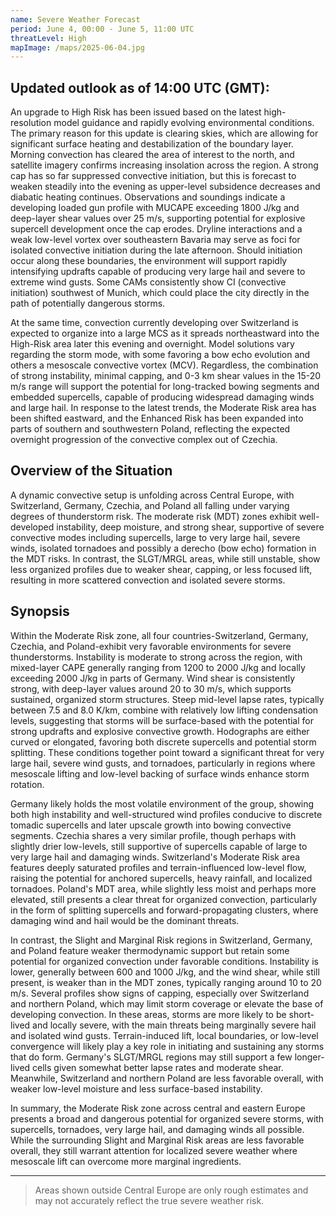 ```yaml
---
name: Severe Weather Forecast
period: June 4, 00:00 - June 5, 11:00 UTC
threatLevel: High
mapImage: /maps/2025-06-04.jpg
---
```


## Updated outlook as of 14:00 UTC (GMT):

An upgrade to High Risk has been issued based on the latest high-resolution model guidance and rapidly evolving environmental conditions. The primary reason for this update is clearing skies, which are allowing for significant surface heating and destabilization of the boundary layer. Morning convection has cleared the area of interest to the north, and satellite imagery confirms increasing insolation across the region. A strong cap has so far suppressed convective initiation, but this is forecast to weaken steadily into the evening as upper-level subsidence decreases and diabatic heating continues. Observations and soundings indicate a developing loaded gun profile with MUCAPE exceeding 1800 J/kg and deep-layer shear values over 25 m/s, supporting
potential for explosive supercell development once the cap erodes. Dryline interactions and a weak low-level vortex over southeastern Bavaria may serve as foci for isolated convective initiation during the late afternoon. Should initiation occur along these boundaries, the environment will support rapidly intensifying updrafts capable of producing very large hail and severe to extreme wind gusts. Some CAMs consistently show CI (convective initiation) southwest of Munich, which could place the city directly in the path of potentially dangerous storms.

At the same time, convection currently developing over Switzerland is expected to organize into a large MCS as it spreads northeastward into the High-Risk area later this evening and overnight. Model solutions vary regarding the storm mode, with some favoring a bow echo evolution and others a mesoscale convective vortex (MCV). Regardless, the combination of strong instability, minimal capping, and 0-3 km shear values in the 15-20 m/s range will support the potential for long-tracked bowing segments and embedded supercells, capable of producing widespread damaging winds and large hail. In response to the latest trends, the Moderate Risk area has been shifted eastward, and the Enhanced Risk has been expanded into parts of southern and southwestern Poland, reflecting the expected overnight progression of the convective complex out of Czechia.

## Overview of the Situation

A dynamic convective setup is unfolding across Central Europe, with Switzerland, Germany, Czechia, and Poland all falling under varying degrees of thunderstorm risk. The moderate risk (MDT) zones exhibit well-developed instability, deep moisture, and strong shear, supportive of severe convective modes including supercells, large to very large hail, severe winds, isolated tornadoes and possibly a derecho (bow echo) formation in the MDT risks. In contrast, the SLGT/MRGL areas, while still unstable, show less organized profiles due to weaker shear, capping, or less focused lift, resulting in more scattered convection and isolated severe storms.

## Synopsis

Within the Moderate Risk zone, all four countries-Switzerland, Germany, Czechia, and Poland-exhibit very favorable environments for severe thunderstorms. Instability is moderate to strong across the region, with mixed-layer CAPE generally ranging from 1200 to 2000 J/kg and locally exceeding 2000 J/kg in parts of Germany. Wind shear is consistently strong, with deep-layer values around 20 to 30 m/s, which supports sustained, organized storm structures. Steep mid-level lapse rates, typically between 7.5 and 8.0 K/km, combine with relatively low lifting condensation levels, suggesting that storms will be surface-based with the potential for strong updrafts and explosive convective growth. Hodographs are either curved or elongated, favoring both discrete supercells and potential storm splitting. These conditions together point toward a significant threat for very large hail, severe wind gusts, and tornadoes, particularly in regions where mesoscale lifting and low-level backing of surface winds enhance storm rotation.

Germany likely holds the most volatile environment of the group, showing both high instability and well-structured wind profiles conducive to discrete tomadic supercells and later upscale growth into bowing convective segments. Czechia shares a very similar profile, though perhaps with slightly drier low-levels, still supportive of supercells capable of large to very large hail and damaging winds. Switzerland's Moderate Risk area features deeply saturated profiles and terrain-influenced low-level flow, raising the potential for anchored supercells, heavy rainfall, and localized tornadoes. Poland's MDT area, while slightly less moist and perhaps more elevated, still presents a clear threat for organized convection, particularly in the form of splitting supercells and forward-propagating clusters, where damaging wind and hail would be the dominant threats.

In contrast, the Slight and Marginal Risk regions in Switzerland, Germany, and Poland feature weaker thermodynamic support but retain some potential for organized convection under favorable conditions. Instability is lower, generally between 600 and 1000 J/kg, and the wind shear, while still present, is weaker than in the MDT zones, typically ranging around 10 to 20 m/s. Several profiles show signs of capping, especially over Switzerland and northern Poland, which may limit storm coverage or elevate the base of developing convection. In these areas, storms are more likely to be short-lived and locally severe, with the main threats being marginally severe hail and isolated wind gusts. Terrain-induced lift, local boundaries, or low-level convergence will likely play a key role in initiating and sustaining any storms that do form. Germany's SLGT/MRGL regions may still support a few longer-lived cells given somewhat better lapse rates and moderate shear. Meanwhile, Switzerland and northern Poland are less favorable overall, with weaker low-level moisture and less surface-based instability.

In summary, the Moderate Risk zone across central and eastern Europe presents a broad and dangerous potential for organized severe storms, with supercells, tornadoes, very large hail, and damaging winds all possible. While the surrounding Slight and Marginal Risk areas are less favorable overall, they still warrant attention for localized severe weather where mesoscale lift can overcome more marginal ingredients.

---

> Areas shown outside Central Europe are only rough estimates and may not accurately reflect the true severe weather risk.